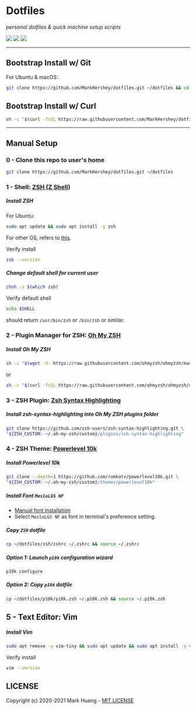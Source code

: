 # Dotfiles

*personal dotfiles & quick machine setup scripts*

![](https://github.com/MarkHershey/dotfiles/workflows/Shellcheck/badge.svg?branch=master)
![](https://github.com/MarkHershey/dotfiles/workflows/CI-ubuntu/badge.svg?branch=master)
![](https://github.com/MarkHershey/dotfiles/workflows/CI-macOS/badge.svg?branch=master)

---

## Bootstrap Install w/ Git

For Ubuntu & macOS:

```bash
git clone https://github.com/MarkHershey/dotfiles.git ~/dotfiles && cd ~/dotfiles && ./install
```

## Bootstrap Install w/ Curl

```bash
sh -c "$(curl -fsSL https://raw.githubusercontent.com/MarkHershey/dotfiles/master/curl_install)"
```

---

## Manual Setup

### 0 - Clone this repo to user's home

```bash
git clone https://github.com/MarkHershey/dotfiles.git ~/dotfiles
```

### 1 - Shell: [ZSH (Z Shell)](http://zsh.sourceforge.net/)

##### Install ZSH
For Ubuntu:

```bash
sudo apt update && sudo apt install -y zsh
```
For other OS, refers to [this](https://github.com/ohmyzsh/ohmyzsh/wiki/Installing-ZSH).

Verify install
```bash
zsh --version
```

##### Change default shell for current user
```bash
chsh -s $(which zsh)
```

Verify default shell
```bash
echo $SHELL
```

should return `/usr/bin/zsh` or `/bin/zsh` or similar.

### 2 - Plugin Manager for ZSH: [Oh My ZSH](https://github.com/ohmyzsh/ohmyzsh)

##### Install Oh My ZSH
```bash
sh -c "$(wget -O- https://raw.githubusercontent.com/ohmyzsh/ohmyzsh/master/tools/install.sh)"
```

or

```bash
sh -c "$(curl -fsSL https://raw.githubusercontent.com/ohmyzsh/ohmyzsh/master/tools/install.sh)"
```


### 3 - ZSH Plugin: [Zsh Syntax Highlighting](https://github.com/zsh-users/zsh-syntax-highlighting)

##### Install zsh-syntax-highlighting into Oh My ZSH plugins folder

```bash
git clone https://github.com/zsh-users/zsh-syntax-highlighting.git \
"${ZSH_CUSTOM:-~/.oh-my-zsh/custom}/plugins/zsh-syntax-highlighting"
```


### 4 - ZSH Theme: [Powerlevel 10k](https://github.com/romkatv/powerlevel10k)

##### Install Powerlevel 10k

```bash
git clone --depth=1 https://github.com/romkatv/powerlevel10k.git \
"${ZSH_CUSTOM:-~/.oh-my-zsh/custom}/themes/powerlevel10k"
```

##### Install Font `MesloLGS NF`

- [Manual font installation](https://github.com/romkatv/powerlevel10k#meslo-nerd-font-patched-for-powerlevel10k)
- Select `MesloLGS NF` as font in terminal's preference setting.

##### Copy `ZSH` dotfile

```bash
cp ~/dotfiles/zsh/zshrc ~/.zshrc && source ~/.zshrc
```

##### Option 1: Launch `p10k` configuration wizard

```bash
p10k configure
```

##### Option 2: Copy `p10k` dotfile

```bash
cp ~/dotfiles/p10k/p10k.zsh ~/.p10k.zsh && source ~/.p10k.zsh
```

## 5 - Text Editor: Vim

##### Install Vim

```bash
sudo apt remove -y vim-tiny && sudo apt update && sudo apt install -y vim
```

Verify install
```bash
vim --version
```
## LICENSE

Copyright (c) 2020-2021 Mark Huang - [MIT LICENSE](LICENSE)
